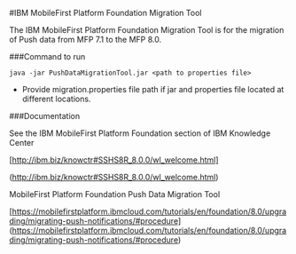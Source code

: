 #IBM MobileFirst Platform Foundation Migration Tool

The IBM MobileFirst Platform Foundation Migration Tool is for the migration of Push data from MFP 7.1 to the MFP 8.0.

###Command to run

``` 
java -jar PushDataMigrationTool.jar <path to properties file>
```
* Provide migration.properties file path if jar and properties file located at different locations.

###Documentation

See the IBM MobileFirst Platform Foundation section of IBM Knowledge Center

[http://ibm.biz/knowctr#SSHS8R_8.0.0/wl_welcome.html]

(http://ibm.biz/knowctr#SSHS8R_8.0.0/wl_welcome.html) 

MobileFirst Platform Foundation Push Data Migration Tool 

[https://mobilefirstplatform.ibmcloud.com/tutorials/en/foundation/8.0/upgrading/migrating-push-notifications/#procedure]
(https://mobilefirstplatform.ibmcloud.com/tutorials/en/foundation/8.0/upgrading/migrating-push-notifications/#procedure)
